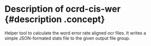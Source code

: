# Description of ocrd-cis-wer {#description .concept}
Helper tool to calculate the word error rate aligned ocr files.  It
writes a simple JSON-formated stats file to the given output file group.
